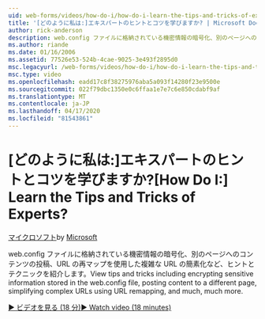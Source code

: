 ```yaml
---
uid: web-forms/videos/how-do-i/how-do-i-learn-the-tips-and-tricks-of-experts
title: '[どのように私は:]エキスパートのヒントとコツを学びますか? | Microsoft Docs'
author: rick-anderson
description: web.config ファイルに格納されている機密情報の暗号化、別のページへのコンテンツの投稿、複雑な URL の簡素化など、ヒントとテクニックを参照してください。
ms.author: riande
ms.date: 01/16/2006
ms.assetid: 77526e53-524b-4cae-9025-3e493f2895d0
msc.legacyurl: /web-forms/videos/how-do-i/how-do-i-learn-the-tips-and-tricks-of-experts
msc.type: video
ms.openlocfilehash: eadd17c8f38275976aba5a093f14280f23e9500e
ms.sourcegitcommit: 022f79dbc1350e0c6ffaa1e7e7c6e850cdabf9af
ms.translationtype: MT
ms.contentlocale: ja-JP
ms.lasthandoff: 04/17/2020
ms.locfileid: "81543861"
---
```

# <a name="how-do-i-learn-the-tips-and-tricks-of-experts"></a><span data-ttu-id="da72d-104">[どのように私は:]エキスパートのヒントとコツを学びますか?</span><span class="sxs-lookup"><span data-stu-id="da72d-104">[How Do I:] Learn the Tips and Tricks of Experts?</span></span>

<span data-ttu-id="da72d-105">[マイクロソフト](https://github.com/microsoft)</span><span class="sxs-lookup"><span data-stu-id="da72d-105">by [Microsoft](https://github.com/microsoft)</span></span>

<span data-ttu-id="da72d-106">web.config ファイルに格納されている機密情報の暗号化、別のページへのコンテンツの投稿、URL の再マップを使用した複雑な URL の簡素化など、ヒントとテクニックを紹介します。</span><span class="sxs-lookup"><span data-stu-id="da72d-106">View tips and tricks including encrypting sensitive information stored in the web.config file, posting content to a different page, simplifying complex URLs using URL remapping, and much, much more.</span></span>

[<span data-ttu-id="da72d-107">&#9654; ビデオを見る (18 分)</span><span class="sxs-lookup"><span data-stu-id="da72d-107">&#9654; Watch video (18 minutes)</span></span>](https://channel9.msdn.com/Blogs/ASP-NET-Site-Videos/how-do-i-learn-the-tips-and-tricks-of-experts)
